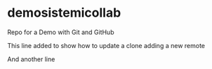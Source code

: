demosistemicollab
=================

Repo for a Demo with  Git and GitHub

This line added to show how to update a clone adding a new remote

And another line

